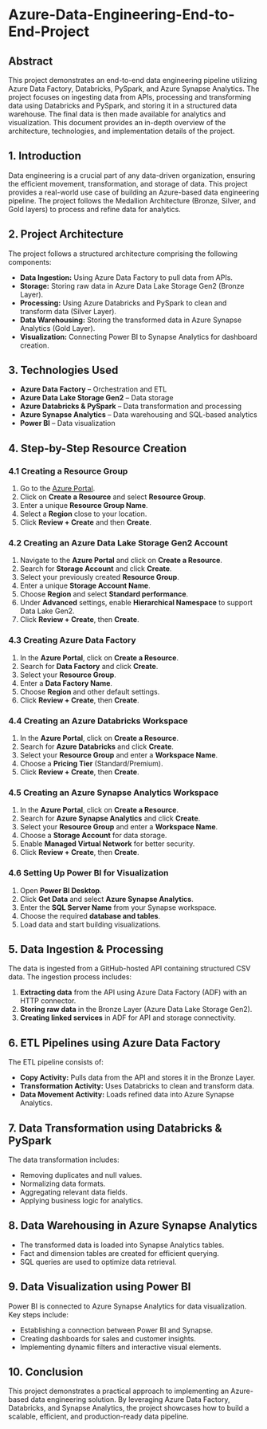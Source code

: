 # Azure-Data-Engineering-End-to-End-Project

## **Abstract**
This project demonstrates an end-to-end data engineering pipeline utilizing Azure Data Factory, Databricks, PySpark, and Azure Synapse Analytics. The project focuses on ingesting data from APIs, processing and transforming data using Databricks and PySpark, and storing it in a structured data warehouse. The final data is then made available for analytics and visualization. This document provides an in-depth overview of the architecture, technologies, and implementation details of the project.

## **1. Introduction**
Data engineering is a crucial part of any data-driven organization, ensuring the efficient movement, transformation, and storage of data. This project provides a real-world use case of building an Azure-based data engineering pipeline. The project follows the Medallion Architecture (Bronze, Silver, and Gold layers) to process and refine data for analytics.

## **2. Project Architecture**
The project follows a structured architecture comprising the following components:

- **Data Ingestion:** Using Azure Data Factory to pull data from APIs.
- **Storage:** Storing raw data in Azure Data Lake Storage Gen2 (Bronze Layer).
- **Processing:** Using Azure Databricks and PySpark to clean and transform data (Silver Layer).
- **Data Warehousing:** Storing the transformed data in Azure Synapse Analytics (Gold Layer).
- **Visualization:** Connecting Power BI to Synapse Analytics for dashboard creation.

## **3. Technologies Used**
- **Azure Data Factory** – Orchestration and ETL
- **Azure Data Lake Storage Gen2** – Data storage
- **Azure Databricks & PySpark** – Data transformation and processing
- **Azure Synapse Analytics** – Data warehousing and SQL-based analytics
- **Power BI** – Data visualization

## **4. Step-by-Step Resource Creation**

### **4.1 Creating a Resource Group**
1. Go to the [Azure Portal](https://portal.azure.com/).
2. Click on **Create a Resource** and select **Resource Group**.
3. Enter a unique **Resource Group Name**.
4. Select a **Region** close to your location.
5. Click **Review + Create** and then **Create**.

### **4.2 Creating an Azure Data Lake Storage Gen2 Account**
1. Navigate to the **Azure Portal** and click on **Create a Resource**.
2. Search for **Storage Account** and click **Create**.
3. Select your previously created **Resource Group**.
4. Enter a unique **Storage Account Name**.
5. Choose **Region** and select **Standard performance**.
6. Under **Advanced** settings, enable **Hierarchical Namespace** to support Data Lake Gen2.
7. Click **Review + Create**, then **Create**.

### **4.3 Creating Azure Data Factory**
1. In the **Azure Portal**, click on **Create a Resource**.
2. Search for **Data Factory** and click **Create**.
3. Select your **Resource Group**.
4. Enter a **Data Factory Name**.
5. Choose **Region** and other default settings.
6. Click **Review + Create**, then **Create**.

### **4.4 Creating an Azure Databricks Workspace**
1. In the **Azure Portal**, click on **Create a Resource**.
2. Search for **Azure Databricks** and click **Create**.
3. Select your **Resource Group** and enter a **Workspace Name**.
4. Choose a **Pricing Tier** (Standard/Premium).
5. Click **Review + Create**, then **Create**.

### **4.5 Creating an Azure Synapse Analytics Workspace**
1. In the **Azure Portal**, click on **Create a Resource**.
2. Search for **Azure Synapse Analytics** and click **Create**.
3. Select your **Resource Group** and enter a **Workspace Name**.
4. Choose a **Storage Account** for data storage.
5. Enable **Managed Virtual Network** for better security.
6. Click **Review + Create**, then **Create**.

### **4.6 Setting Up Power BI for Visualization**
1. Open **Power BI Desktop**.
2. Click **Get Data** and select **Azure Synapse Analytics**.
3. Enter the **SQL Server Name** from your Synapse workspace.
4. Choose the required **database and tables**.
5. Load data and start building visualizations.

## **5. Data Ingestion & Processing**
The data is ingested from a GitHub-hosted API containing structured CSV data. The ingestion process includes:
1. **Extracting data** from the API using Azure Data Factory (ADF) with an HTTP connector.
2. **Storing raw data** in the Bronze Layer (Azure Data Lake Storage Gen2).
3. **Creating linked services** in ADF for API and storage connectivity.

## **6. ETL Pipelines using Azure Data Factory**
The ETL pipeline consists of:
- **Copy Activity:** Pulls data from the API and stores it in the Bronze Layer.
- **Transformation Activity:** Uses Databricks to clean and transform data.
- **Data Movement Activity:** Loads refined data into Azure Synapse Analytics.

## **7. Data Transformation using Databricks & PySpark**
The data transformation includes:
- Removing duplicates and null values.
- Normalizing data formats.
- Aggregating relevant data fields.
- Applying business logic for analytics.

## **8. Data Warehousing in Azure Synapse Analytics**
- The transformed data is loaded into Synapse Analytics tables.
- Fact and dimension tables are created for efficient querying.
- SQL queries are used to optimize data retrieval.

## **9. Data Visualization using Power BI**
Power BI is connected to Azure Synapse Analytics for data visualization. Key steps include:
- Establishing a connection between Power BI and Synapse.
- Creating dashboards for sales and customer insights.
- Implementing dynamic filters and interactive visual elements.

## **10. Conclusion**
This project demonstrates a practical approach to implementing an Azure-based data engineering solution. By leveraging Azure Data Factory, Databricks, and Synapse Analytics, the project showcases how to build a scalable, efficient, and production-ready data pipeline.



